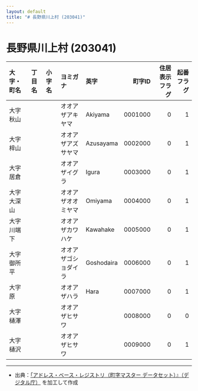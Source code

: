 ```yaml
---
layout: default
title: "# 長野県川上村 (203041)"
---
```


# 長野県川上村 (203041)

| 大字・町名 | 丁目名 | 小字名 | ヨミガナ | 英字 | 町字ID | 住居表示フラグ | 起番フラグ |
|:--------|:------|:------|:-----------------|:---------------------|--------:|----------:|--------:|
| 大字秋山 |  |  | オオアザアキヤマ | Akiyama | 0001000 | 0 | 1 |
| 大字梓山 |  |  | オオアザアズサヤマ | Azusayama | 0002000 | 0 | 1 |
| 大字居倉 |  |  | オオアザイグラ | Igura | 0003000 | 0 | 1 |
| 大字大深山 |  |  | オオアザオオミヤマ | Omiyama | 0004000 | 0 | 1 |
| 大字川端下 |  |  | オオアザカワハケ | Kawahake | 0005000 | 0 | 1 |
| 大字御所平 |  |  | オオアザゴショダイラ | Goshodaira | 0006000 | 0 | 1 |
| 大字原 |  |  | オオアザハラ | Hara | 0007000 | 0 | 1 |
| 大字樋澤 |  |  | オオアザヒサワ |  | 0008000 | 0 | 0 |
| 大字樋沢 |  |  | オオアザヒサワ |  | 0009000 | 0 | 1 |

---

- 出典：[「アドレス・ベース・レジストリ（町字マスター データセット）』（デジタル庁）](https://www.digital.go.jp/policies/base_registry_address/) を加工して作成